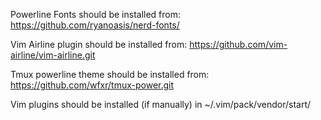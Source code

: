 Powerline Fonts should be installed from: https://github.com/ryanoasis/nerd-fonts/

Vim Airline plugin should be installed from: https://github.com/vim-airline/vim-airline.git

Tmux powerline theme should be installed from: https://github.com/wfxr/tmux-power.git

Vim plugins should be installed (if manually) in ~/.vim/pack/vendor/start/
